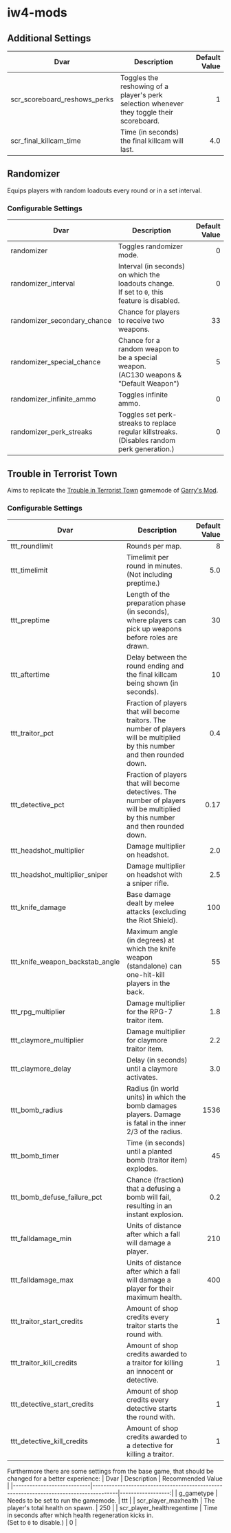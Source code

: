 # iw4-mods

## Additional Settings
| Dvar                         | Description                                                                                     | Default Value |
|------------------------------|-------------------------------------------------------------------------------------------------|--------------:|
| scr_scoreboard_reshows_perks | Toggles the reshowing of a player's perk selection whenever they toggle their scoreboard.       |             1 |
| scr_final_killcam_time       | Time (in seconds) the final killcam will last.                                                  |           4.0 |

## Randomizer
Equips players with random loadouts every round or in a set interval.

### Configurable Settings
| Dvar                        | Description                                                                                     | Default Value |
|-----------------------------|-------------------------------------------------------------------------------------------------|--------------:|
| randomizer                  | Toggles randomizer mode.                                                                        |             0 |
| randomizer_interval         | Interval (in seconds) on which the loadouts change.<br>If set to `0`, this feature is disabled. |             0 |
| randomizer_secondary_chance | Chance for players to receive two weapons.                                                      |            33 |
| randomizer_special_chance   | Chance for a random weapon to be a special weapon.<br>(AC130 weapons & "Default Weapon")        |             5 |
| randomizer_infinite_ammo    | Toggles infinite ammo.                                                                          |             0 |
| randomizer_perk_streaks     | Toggles set perk-streaks to replace regular killstreaks.<br>(Disables random perk generation.)  |             0 |

## Trouble in Terrorist Town
Aims to replicate the [Trouble in Terrorist Town](https://www.troubleinterroristtown.com/) gamemode of [Garry's Mod](https://store.steampowered.com/app/4000/Garrys_Mod/).

### Configurable Settings
| Dvar                            | Description                                                                                                                     | Default Value |
|-------------------------------- |---------------------------------------------------------------------------------------------------------------------------------|--------------:|
| ttt_roundlimit                  | Rounds per map.                                                                                                                 |             8 |
| ttt_timelimit                   | Timelimit per round in minutes. (Not including preptime.)                                                                       |           5.0 |
| ttt_preptime                    | Length of the preparation phase (in seconds), where players can pick up weapons before roles are drawn.                         |            30 |
| ttt_aftertime                   | Delay between the round ending and the final killcam being shown (in seconds).                                                  |            10 |
| ttt_traitor_pct                 | Fraction of players that will become traitors. The number of players will be multiplied by this number and then rounded down.   |           0.4 |
| ttt_detective_pct               | Fraction of players that will become detectives. The number of players will be multiplied by this number and then rounded down. |          0.17 |
| ttt_headshot_multiplier         | Damage multiplier on headshot.                                                                                                  |           2.0 |
| ttt_headshot_multiplier_sniper  | Damage multiplier on headshot with a sniper rifle.                                                                              |           2.5 |
| ttt_knife_damage                | Base damage dealt by melee attacks (excluding the Riot Shield).                                                                 |           100 |
| ttt_knife_weapon_backstab_angle | Maximum angle (in degrees) at which the knife weapon (standalone) can one-hit-kill players in the back.                         |            55 |
| ttt_rpg_multiplier              | Damage multiplier for the RPG-7 traitor item.                                                                                   |           1.8 |
| ttt_claymore_multiplier         | Damage multiplier for claymore traitor item.                                                                                    |           2.2 |
| ttt_claymore_delay              | Delay (in seconds) until a claymore activates.                                                                                  |           3.0 |
| ttt_bomb_radius                 | Radius (in world units) in which the bomb damages players. Damage is fatal in the inner 2/3 of the radius.                      |          1536 |
| ttt_bomb_timer                  | Time (in seconds) until a planted bomb (traitor item) explodes.                                                                 |            45 |
| ttt_bomb_defuse_failure_pct     | Chance (fraction) that a defusing a bomb will fail, resulting in an instant explosion.                                          |           0.2 |
| ttt_falldamage_min              | Units of distance after which a fall will damage a player.                                                                      |           210 |
| ttt_falldamage_max              | Units of distance after which a fall will damage a player for their maximum health.                                             |           400 |
| ttt_traitor_start_credits       | Amount of shop credits every traitor starts the round with.                                                                     |             1 |
| ttt_traitor_kill_credits        | Amount of shop credits awarded to a traitor for killing an innocent or detective.                                               |             1 |
| ttt_detective_start_credits     | Amount of shop credits every detective starts the round with.                                                                   |             1 |
| ttt_detective_kill_credits      | Amount of shop credits awarded to a detective for killing a traitor.                                                            |             1 |

Furthermore there are some settings from the base game, that should be changed for a better experience:
| Dvar                       | Description                                                                           | Recommended Value |
|----------------------------|---------------------------------------------------------------------------------------|------------------:|
| g_gametype                 | Needs to be set to run the gamemode.                                                  |               ttt |
| scr_player_maxhealth       | The player's total health on spawn.                                                   |               250 |
| scr_player_healthregentime | Time in seconds after which health regeneration kicks in.<br>(Set to `0` to disable.) |                 0 |
